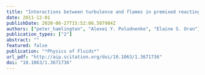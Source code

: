 ```yaml
---
title: "Interactions between turbulence and flames in premixed reacting flows"
date: 2011-12-01
publishDate: 2020-06-27T15:52:06.507984Z
authors: ["peter_hamlington", "Alexei Y. Poludnenko", "Elaine S. Oran"]
publication_types: ["2"]
abstract: ""
featured: false
publication: "*Physics of Fluids*"
url_pdf: "http://aip.scitation.org/doi/10.1063/1.3671736"
doi: "10.1063/1.3671736"
---
```


